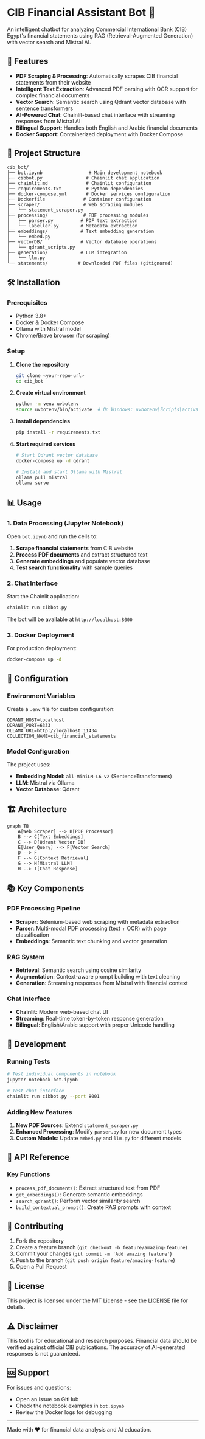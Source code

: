 # CIB Financial Assistant Bot 🏦

An intelligent chatbot for analyzing Commercial International Bank (CIB) Egypt's financial statements using RAG (Retrieval-Augmented Generation) with vector search and Mistral AI.

## 🚀 Features

- **PDF Scraping & Processing**: Automatically scrapes CIB financial statements from their website
- **Intelligent Text Extraction**: Advanced PDF parsing with OCR support for complex financial documents
- **Vector Search**: Semantic search using Qdrant vector database with sentence transformers
- **AI-Powered Chat**: Chainlit-based chat interface with streaming responses from Mistral AI
- **Bilingual Support**: Handles both English and Arabic financial documents
- **Docker Support**: Containerized deployment with Docker Compose

## 📁 Project Structure

```
cib_bot/
├── bot.ipynb                 # Main development notebook
├── cibbot.py                # Chainlit chat application
├── chainlit.md              # Chainlit configuration
├── requirements.txt         # Python dependencies
├── docker-compose.yml       # Docker services configuration
├── Dockerfile              # Container configuration
├── scraper/                # Web scraping modules
│   └── statement_scraper.py
├── processing/             # PDF processing modules
│   ├── parser.py          # PDF text extraction
│   └── labeller.py        # Metadata extraction
├── embeddings/            # Text embedding generation
│   └── embed.py
├── vectorDB/              # Vector database operations
│   └── qdrant_scripts.py
├── generation/            # LLM integration
│   └── llm.py
└── statements/           # Downloaded PDF files (gitignored)
```

## 🛠️ Installation

### Prerequisites

- Python 3.8+
- Docker & Docker Compose
- Ollama with Mistral model
- Chrome/Brave browser (for scraping)

### Setup

1. **Clone the repository**
   ```bash
   git clone <your-repo-url>
   cd cib_bot
   ```

2. **Create virtual environment**
   ```bash
   python -m venv uvbotenv
   source uvbotenv/bin/activate  # On Windows: uvbotenv\Scripts\activate
   ```

3. **Install dependencies**
   ```bash
   pip install -r requirements.txt
   ```

4. **Start required services**
   ```bash
   # Start Qdrant vector database
   docker-compose up -d qdrant
   
   # Install and start Ollama with Mistral
   ollama pull mistral
   ollama serve
   ```

## 📊 Usage

### 1. Data Processing (Jupyter Notebook)

Open `bot.ipynb` and run the cells to:

1. **Scrape financial statements** from CIB website
2. **Process PDF documents** and extract structured text
3. **Generate embeddings** and populate vector database
4. **Test search functionality** with sample queries

### 2. Chat Interface

Start the Chainlit application:

```bash
chainlit run cibbot.py
```

The bot will be available at `http://localhost:8000`

### 3. Docker Deployment

For production deployment:

```bash
docker-compose up -d
```

## 🔧 Configuration

### Environment Variables

Create a `.env` file for custom configuration:

```env
QDRANT_HOST=localhost
QDRANT_PORT=6333
OLLAMA_URL=http://localhost:11434
COLLECTION_NAME=cib_financial_statements
```

### Model Configuration

The project uses:
- **Embedding Model**: `all-MiniLM-L6-v2` (SentenceTransformers)
- **LLM**: Mistral via Ollama
- **Vector Database**: Qdrant

## 🏗️ Architecture

```mermaid
graph TB
    A[Web Scraper] --> B[PDF Processor]
    B --> C[Text Embeddings]
    C --> D[Qdrant Vector DB]
    E[User Query] --> F[Vector Search]
    D --> F
    F --> G[Context Retrieval]
    G --> H[Mistral LLM]
    H --> I[Chat Response]
```

## 📚 Key Components

### PDF Processing Pipeline
- **Scraper**: Selenium-based web scraping with metadata extraction
- **Parser**: Multi-modal PDF processing (text + OCR) with page classification
- **Embeddings**: Semantic text chunking and vector generation

### RAG System
- **Retrieval**: Semantic search using cosine similarity
- **Augmentation**: Context-aware prompt building with text cleaning
- **Generation**: Streaming responses from Mistral with financial context

### Chat Interface
- **Chainlit**: Modern web-based chat UI
- **Streaming**: Real-time token-by-token response generation
- **Bilingual**: English/Arabic support with proper Unicode handling

## 🧪 Development

### Running Tests

```bash
# Test individual components in notebook
jupyter notebook bot.ipynb

# Test chat interface
chainlit run cibbot.py --port 8001
```

### Adding New Features

1. **New PDF Sources**: Extend `statement_scraper.py`
2. **Enhanced Processing**: Modify `parser.py` for new document types
3. **Custom Models**: Update `embed.py` and `llm.py` for different models

## 📝 API Reference

### Key Functions

- `process_pdf_document()`: Extract structured text from PDF
- `get_embeddings()`: Generate semantic embeddings
- `search_qdrant()`: Perform vector similarity search
- `build_contextual_prompt()`: Create RAG prompts with context

## 🤝 Contributing

1. Fork the repository
2. Create a feature branch (`git checkout -b feature/amazing-feature`)
3. Commit your changes (`git commit -m 'Add amazing feature'`)
4. Push to the branch (`git push origin feature/amazing-feature`)
5. Open a Pull Request

## 📄 License

This project is licensed under the MIT License - see the [LICENSE](LICENSE) file for details.

## ⚠️ Disclaimer

This tool is for educational and research purposes. Financial data should be verified against official CIB publications. The accuracy of AI-generated responses is not guaranteed.

## 🆘 Support

For issues and questions:
- Open an issue on GitHub
- Check the notebook examples in `bot.ipynb`
- Review the Docker logs for debugging

---

Made with ❤️ for financial data analysis and AI education.
